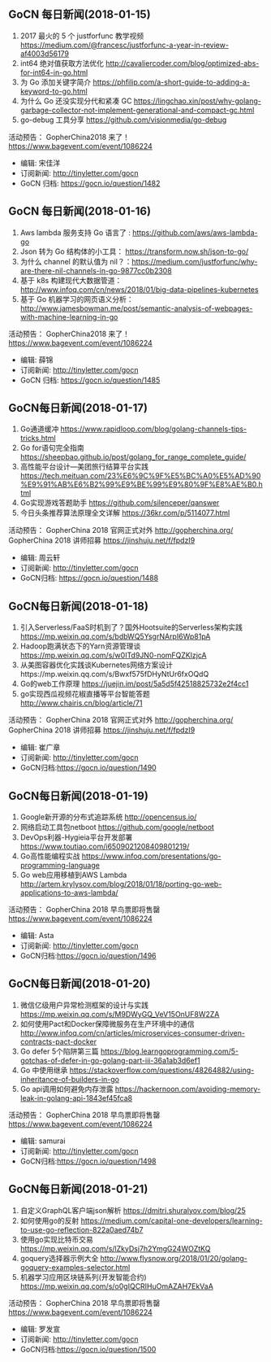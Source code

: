 ## GoCN 每日新闻(2018-01-15)

1. 2017 最火的 5 个 justforfunc 教学视频 https://medium.com/@francesc/justforfunc-a-year-in-review-af4003d56179
2. int64 绝对值获取方法优化 http://cavaliercoder.com/blog/optimized-abs-for-int64-in-go.html
3. 为 Go 添加关键字简介 https://phfilip.com/a-short-guide-to-adding-a-keyword-to-go.html
4. 为什么 Go 还没实现分代和紧凑 GC https://lingchao.xin/post/why-golang-garbage-collector-not-implement-generational-and-compact-gc.html
5. go-debug 工具分享 https://github.com/visionmedia/go-debug

活动预告：
GopherChina2018 来了！ https://www.bagevent.com/event/1086224

* 编辑: 宋佳洋
* 订阅新闻: http://tinyletter.com/gocn
* GoCN 归档: https://gocn.io/question/1482

## GoCN 每日新闻(2018-01-16)

1. Aws lambda 服务支持 Go 语言了 : https://github.com/aws/aws-lambda-go
2. Json 转为 Go 结构体的小工具： https://transform.now.sh/json-to-go/
3. 为什么 channel 的默认值为 nil？：https://medium.com/justforfunc/why-are-there-nil-channels-in-go-9877cc0b2308
4. 基于 k8s 构建现代大数据管道： http://www.infoq.com/cn/news/2018/01/big-data-pipelines-kubernetes
5. 基于 Go 机器学习的网页语义分析：http://www.jamesbowman.me/post/semantic-analysis-of-webpages-with-machine-learning-in-go

活动预告：
GopherChina2018 来了！ https://www.bagevent.com/event/1086224

* 编辑: 薛锦
* 订阅新闻: http://tinyletter.com/gocn
* GoCN 归档: https://gocn.io/question/1485

## GoCN每日新闻(2018-01-17)

1. Go通道缓冲 https://www.rapidloop.com/blog/golang-channels-tips-tricks.html
2. Go for语句完全指南 https://sheepbao.github.io/post/golang_for_range_complete_guide/
3. 高性能平台设计—美团旅行结算平台实践 https://tech.meituan.com/23%E6%9C%9F%E5%BC%A0%E5%AD%90%E9%91%AB%E6%B2%99%E9%BE%99%E9%80%9F%E8%AE%B0.html
4. Go实现游戏答题助手 https://github.com/silenceper/qanswer
5. 今日头条推荐算法原理全文详解 https://36kr.com/p/5114077.html

活动预告：
GopherChina 2018 官网正式对外 http://gopherchina.org/
GopherChina 2018 讲师招募 https://jinshuju.net/f/fpdzI9

* 编辑: 周云轩
* 订阅新闻: http://tinyletter.com/gocn
* GoCN归档: https://gocn.io/question/1488

## GoCN每日新闻(2018-01-18)

1. 引入Serverless/FaaS时机到了？国外Hootsuite的Serverless架构实践 https://mp.weixin.qq.com/s/bdbWQ5YsgrNArpI6Wp81pA
2. Hadoop跑满状态下的Yarn资源管理谈 https://mp.weixin.qq.com/s/w0ITd9JN0-nomFQZKlzjcA
3. 从美图容器优化实践谈Kubernetes网络方案设计https://mp.weixin.qq.com/s/Bwxf575fDHyNtUr6fxOQdQ
4. Go的web工作原理 https://juejin.im/post/5a5d5f42518825732e2f4cc1
5. go实现西瓜视频花椒直播等平台智能答题 http://www.chairis.cn/blog/article/71

活动预告：
GopherChina 2018 官网正式对外 http://gopherchina.org/
GopherChina 2018 讲师招募 https://jinshuju.net/f/fpdzI9

* 编辑: 崔广章
* 订阅新闻: http://tinyletter.com/gocn
* GoCN归档:https://gocn.io/question/1490

## GoCN每日新闻(2018-01-19)

1. Google新开源的分布式追踪系统 http://opencensus.io/
2. 网络启动工具包netboot https://github.com/google/netboot
3. DevOps利器-Hygieia平台开发部署 https://www.toutiao.com/i6509021208409801219/
4. Go高性能编程实战 https://www.infoq.com/presentations/go-programming-language
5. Go web应用移植到AWS Lambda http://artem.krylysov.com/blog/2018/01/18/porting-go-web-applications-to-aws-lambda/

活动预告：
GopherChina 2018 早鸟票即将售罄 https://www.bagevent.com/event/1086224

* 编辑: Asta
* 订阅新闻: http://tinyletter.com/gocn
* GoCN归档:https://gocn.io/question/1496

## GoCN每日新闻(2018-01-20)

1. 微信亿级用户异常检测框架的设计与实践 https://mp.weixin.qq.com/s/M9DWyGQ_VeV15OnUF8W2ZA
2. 如何使用Pact和Docker保障微服务在生产环境中的通信 http://www.infoq.com/cn/articles/microservices-consumer-driven-contracts-pact-docker
3. Go defer 5个陷阱第三篇 https://blog.learngoprogramming.com/5-gotchas-of-defer-in-go-golang-part-iii-36a1ab3d6ef1
4. Go 中使用继承 https://stackoverflow.com/questions/48264882/using-inheritance-of-builders-in-go
5. Go api调用如何避免内存泄露 https://hackernoon.com/avoiding-memory-leak-in-golang-api-1843ef45fca8

活动预告：
GopherChina 2018 早鸟票即将售罄 https://www.bagevent.com/event/1086224

* 编辑: samurai
* 订阅新闻: http://tinyletter.com/gocn
* GoCN归档:https://gocn.io/question/1498

## GoCN每日新闻(2018-01-21)

1. 自定义GraphQL客户端json解析 https://dmitri.shuralyov.com/blog/25
2. 如何使用go的反射 https://medium.com/capital-one-developers/learning-to-use-go-reflection-822a0aed74b7
3. 使用go实现比特币交易 https://mp.weixin.qq.com/s/lZkyDsj7h2YmgG24WOZtKQ
4. goquery选择器示例大全 http://www.flysnow.org/2018/01/20/golang-goquery-examples-selector.html
5. 机器学习应用区块链系列(开发智能合约) https://mp.weixin.qq.com/s/o0gIQCRIHuOmAZAH7EkVaA

活动预告：
GopherChina 2018 早鸟票即将售罄 https://www.bagevent.com/event/1086224

* 编辑: 罗发宣
* 订阅新闻: http://tinyletter.com/gocn
* GoCN归档:https://gocn.io/question/1500
